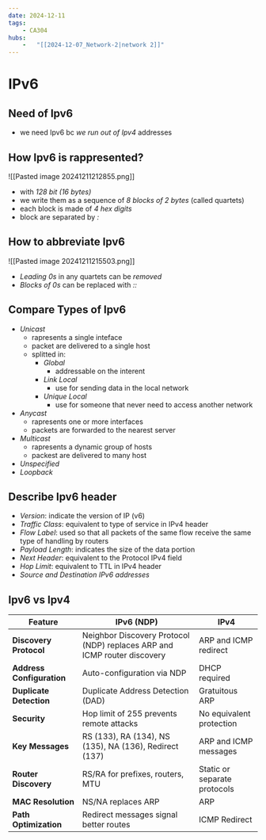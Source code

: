 ```yaml
---
date: 2024-12-11 
tags: 
    - CA304
hubs: 
    -   "[[2024-12-07_Network-2|network 2]]"
---
```


# IPv6

## Need of Ipv6
- we need Ipv6 bc *we run out of Ipv4* addresses

## How Ipv6 is rappresented?
![[Pasted image 20241211212855.png]]
- with *128 bit (16 bytes)*
- we write them as a sequence of *8 blocks of 2 bytes* (called quartets)
- each block is made of *4 hex digits*
- block are separated by *:*

## How to abbreviate Ipv6
![[Pasted image 20241211215503.png]]
- *Leading 0s* in any quartets can be *removed*
- *Blocks of 0s* can be replaced with *::*

## Compare Types of Ipv6
- *Unicast* 
  - rapresents a single inteface 
  - packet are delivered to a single host
  - splitted in:
    - *Global*
      - addressable on the interent
    - *Link Local*
      - use for sending data in the local network
    - *Unique Local*
      - use for someone that never need to access another network
- *Anycast*
  - rapresents one or more interfaces
  - packets are forwarded to the nearest server
- *Multicast*
  - rapresents a dynamic group of hosts
  - packest are delivered to many host
- *Unspecified*
- *Loopback*

## Describe Ipv6 header
- *Version*: indicate the version of IP (v6)
- *Traffic Class*: equivalent to type of service in IPv4 header
- *Flow Label*: used so that all packets of the same flow receive the same type of handling by routers
- *Payload Length*: indicates the size of the data portion
- *Next Header*: equivalent to the Protocol IPv4 field
- *Hop Limit*: equivalent to TTL in IPv4 header
- *Source and Destination IPv6 addresses*

## Ipv6 vs Ipv4
| **Feature**               | **IPv6 (NDP)**                                                   | **IPv4**                                |
|---------------------------|------------------------------------------------------------------|-----------------------------------------|
| **Discovery Protocol**    | Neighbor Discovery Protocol (NDP) replaces ARP and ICMP router discovery | ARP and ICMP redirect                   |
| **Address Configuration** | Auto-configuration via NDP                                       | DHCP required                           |
| **Duplicate Detection**   | Duplicate Address Detection (DAD)                               | Gratuitous ARP                          |
| **Security**              | Hop limit of 255 prevents remote attacks                        | No equivalent protection                |
| **Key Messages**          | RS (133), RA (134), NS (135), NA (136), Redirect (137)          | ARP and ICMP messages                   |
| **Router Discovery**      | RS/RA for prefixes, routers, MTU                                | Static or separate protocols            |
| **MAC Resolution**        | NS/NA replaces ARP                                              | ARP                                     |
| **Path Optimization**     | Redirect messages signal better routes                         | ICMP Redirect                           |
